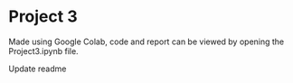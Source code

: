 # Project 3

Made using Google Colab, code and report can be viewed by opening the Project3.ipynb file.


Update readme
